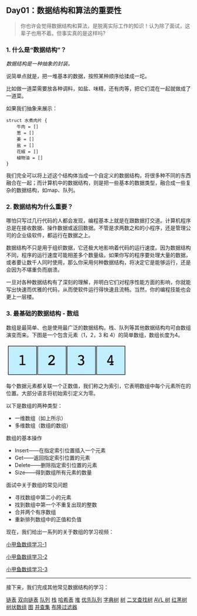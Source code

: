 ## Day01：数据结构和算法的重要性

> 你也许会觉得数据结构和算法，是脱离实际工作的知识！认为除了面试，这辈子也用不着。但事实真的是这样吗?

### 1. 什么是“数据结构”？

*数据结构是一种抽象的封装。*

说简单点就是，把一堆基本的数据，按照某种顺序给揉成一坨。

比如做一道菜需要放各种调料，如盐、味精，还有肉等，把它们混在一起就做成了一道菜。

如果我们抽象来展示：

```
struct 水煮肉片 { 
    牛肉 = []
    葱 = []
    姜 = []
    盐 = []
    花椒 = []
    植物油 = []
}
```

我们完全可以将上述这个结构体当成一个自定义的数据结构，将很多种不同的东西融合在一起；而计算机中的数据结构，则是把一些基本的数据类型，融合成一些复杂的数据结构，如map、队列。

### 2. 数据结构为什么重要？

哪怕只写过几行代码的人都会发现，编程基本上就是在跟数据打交道。计算机程序总是在接收数据、操作数据或返回数据。不管是求两数之和的小程序，还是管理公司的企业级软件，都运行在数据之上。

数据结构不只是用于组织数据，它还极大地影响着代码的运行速度。因为数据结构不同，程序的运行速度可能相差多个数量级。如果你写的程序要处理大量的数据，或者要让数千人同时使用，那么你采用何种数据结构，将决定它是能够运行，还是会因为不堪重负而崩溃。

一旦对各种数据结构有了深刻的理解，并明白它们对程序性能方面的影响，你就能写出快速而优雅的代码，从而使软件运行得快速且流畅。当然，你的编程技能也会更上一层楼。

### 3. 最基础的数据结构 - 数组

数组是最简单、也是使用最广泛的数据结构。栈、队列等其他数据结构均可由数组演变而来。下图是一个包含元素（1，2，3 和 4）的简单数组，数组长度为4。

![](./img/01-001.jpg)

每个数据元素都关联一个正数值，我们称之为索引，它表明数组中每个元素所在的位置。大部分语言将初始索引定义为零。

以下是数组的两种类型：

- 一维数组（如上所示）
- 多维数组（数组的数组）

数组的基本操作
- Insert——在指定索引位置插入一个元素
- Get——返回指定索引位置的元素
- Delete——删除指定索引位置的元素
- Size——得到数组所有元素的数量

面试中关于数组的常见问题
- 寻找数组中第二小的元素
- 找到数组中第一个不重复出现的整数
- 合并两个有序数组
- 重新排列数组中的正值和负值

现在，我们给出一系列的关于数组的学习视频：

[小甲鱼数组学习-1](https://www.youtube.com/watch?v=13bNE3pGcIg)

[小甲鱼数组学习-2](https://www.youtube.com/watch?v=Msm84syHpHQ)

[小甲鱼数组学习-3](https://www.youtube.com/watch?v=QYdHN67R1hk)

---

接下来，我们完成其他常见数据结构的学习：

[链表](./02.链表.md)
[双向链表](./03.双向链表.md)
[队列](./04.队列.md)
[栈](./05.栈.md)
[哈希表](./06.哈希表.md)
[堆](./07.堆.md)
[优先队列](./08.优先队列.md)
[字典树](./09.字典树.md)
[树](./10.树.md)
[二叉查找树](./11.二叉搜索树.md)
[AVL 树](./12.AVL树.md)
[红黑树](./13.红黑树.md)
[树状数组](./14.树状数组.md)
[图](./15.图.md)
[并查集](./16.并查集.md)
[布隆过滤器](./17.布隆过滤器.md)


